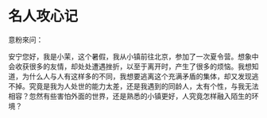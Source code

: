 # 名人攻心记

意粉來问： 

安宁您好，我是小茉，这个暑假，我从小镇前往北京，参加了一次夏令营。想象中会收获很多的友情，却处处遭遇挫折，以至于离开时，产生了很多的烦恼。我想知道，为什么人与人有这样多的不同，我想要逃离这个充满矛盾的集体，却又发现逃不掉。究竟是我为人处世的能力太差，还是我遇到的同龄人，太有个性，与我无法相容？忽然有些害怕外面的世界，还是熟悉的小镇更好，人究竟怎样融入陌生的环境？
